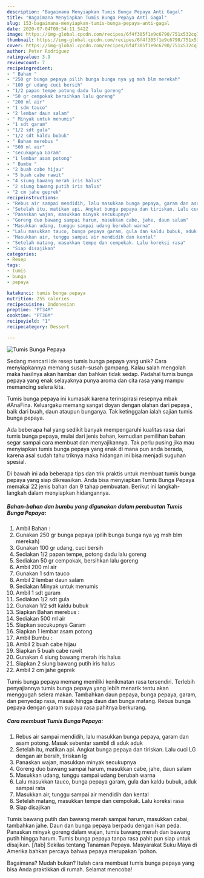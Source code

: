 ```yaml
---
description: "Bagaimana Menyiapkan Tumis Bunga Pepaya Anti Gagal"
title: "Bagaimana Menyiapkan Tumis Bunga Pepaya Anti Gagal"
slug: 153-bagaimana-menyiapkan-tumis-bunga-pepaya-anti-gagal
date: 2020-07-04T09:54:11.542Z
image: https://img-global.cpcdn.com/recipes/6f4f305f1e9c6790/751x532cq70/tumis-bunga-pepaya-foto-resep-utama.jpg
thumbnail: https://img-global.cpcdn.com/recipes/6f4f305f1e9c6790/751x532cq70/tumis-bunga-pepaya-foto-resep-utama.jpg
cover: https://img-global.cpcdn.com/recipes/6f4f305f1e9c6790/751x532cq70/tumis-bunga-pepaya-foto-resep-utama.jpg
author: Peter Rodriguez
ratingvalue: 3.9
reviewcount: 7
recipeingredient:
- " Bahan "
- "250 gr bunga pepaya pilih bunga bunga nya yg msh blm merekah"
- "100 gr udang cuci bersih"
- "1/2 papan tempe potong dadu lalu goreng"
- "50 gr cempokak bersihkan lalu goreng"
- "200 ml air"
- "1 sdm tauco"
- "2 lembar daun salam"
- " Minyak untuk menumis"
- "1 sdt garam"
- "1/2 sdt gula"
- "1/2 sdt kaldu bubuk"
- " Bahan merebus "
- "500 ml air"
- "secukupnya Garam"
- "1 lembar asam potong"
- " Bumbu "
- "2 buah cabe hijau"
- "5 buah cabe rawit"
- "4 siung bawang merah iris halus"
- "2 siung bawang putih iris halus"
- "2 cm jahe geprek"
recipeinstructions:
- "Rebus air sampai mendidih, lalu masukkan bunga pepaya, garam dan asam potong. Masak sebentar sambil di aduk aduk"
- "Setelah itu, matikan api. Angkat bunga pepaya dan tiriskan. Lalu cuci LG dengan air bersih, tiriskan lg"
- "Panaskan wajan, masukkan minyak secukupnya"
- "Goreng duo bawang sampai harum, masukkan cabe, jahe, daun salam"
- "Masukkan udang, tunggu sampai udang berubah warna"
- "Lalu masukkan tauco, bunga pepaya garam, gula dan kaldu bubuk, aduk sampai rata"
- "Masukkan air, tunggu sampai air mendidih dan kental"
- "Setelah matang, masukkan tempe dan cempokak. Lalu koreksi rasa"
- "Siap disajikan"
categories:
- Resep
tags:
- tumis
- bunga
- pepaya

katakunci: tumis bunga pepaya 
nutrition: 255 calories
recipecuisine: Indonesian
preptime: "PT34M"
cooktime: "PT36M"
recipeyield: "1"
recipecategory: Dessert

---
```



![Tumis Bunga Pepaya](https://img-global.cpcdn.com/recipes/6f4f305f1e9c6790/751x532cq70/tumis-bunga-pepaya-foto-resep-utama.jpg)

Sedang mencari ide resep tumis bunga pepaya yang unik? Cara menyiapkannya memang susah-susah gampang. Kalau salah mengolah maka hasilnya akan hambar dan bahkan tidak sedap. Padahal tumis bunga pepaya yang enak selayaknya punya aroma dan cita rasa yang mampu memancing selera kita.

Tumis bunga pepaya ini kumasak karena terinspirasi resepnya mbak #AnaFina. Keluargaku memang sangat doyan dengan olahan dari pepaya , baik dari buah, daun ataupun bunganya. Tak ketinggalan ialah sajian tumis bunga pepaya.

Ada beberapa hal yang sedikit banyak mempengaruhi kualitas rasa dari tumis bunga pepaya, mulai dari jenis bahan, kemudian pemilihan bahan segar sampai cara membuat dan menyajikannya. Tak perlu pusing jika mau menyiapkan tumis bunga pepaya yang enak di mana pun anda berada, karena asal sudah tahu triknya maka hidangan ini bisa menjadi suguhan spesial.


Di bawah ini ada beberapa tips dan trik praktis untuk membuat tumis bunga pepaya yang siap dikreasikan. Anda bisa menyiapkan Tumis Bunga Pepaya memakai 22 jenis bahan dan 9 tahap pembuatan. Berikut ini langkah-langkah dalam menyiapkan hidangannya.

<!--inarticleads1-->

##### Bahan-bahan dan bumbu yang digunakan dalam pembuatan Tumis Bunga Pepaya:

1. Ambil  Bahan :
1. Gunakan 250 gr bunga pepaya (pilih bunga bunga nya yg msh blm merekah)
1. Gunakan 100 gr udang, cuci bersih
1. Sediakan 1/2 papan tempe, potong dadu lalu goreng
1. Sediakan 50 gr cempokak, bersihkan lalu goreng
1. Ambil 200 ml air
1. Gunakan 1 sdm tauco
1. Ambil 2 lembar daun salam
1. Sediakan  Minyak untuk menumis
1. Ambil 1 sdt garam
1. Sediakan 1/2 sdt gula
1. Gunakan 1/2 sdt kaldu bubuk
1. Siapkan  Bahan merebus :
1. Sediakan 500 ml air
1. Siapkan secukupnya Garam
1. Siapkan 1 lembar asam potong
1. Ambil  Bumbu :
1. Ambil 2 buah cabe hijau
1. Siapkan 5 buah cabe rawit
1. Gunakan 4 siung bawang merah iris halus
1. Siapkan 2 siung bawang putih iris halus
1. Ambil 2 cm jahe geprek


Tumis bunga pepaya memang memiliki kenikmatan rasa tersendiri. Terlebih penyajiannya tumis bunga pepaya yang lebih menarik tentu akan menggugah selera makan. Tambahkan daun pepaya, bunga pepaya, garam, dan penyedap rasa, masak hingga daun dan bunga matang. Rebus bunga pepaya dengan garam supaya rasa pahitnya berkurang. 

<!--inarticleads2-->

##### Cara membuat Tumis Bunga Pepaya:

1. Rebus air sampai mendidih, lalu masukkan bunga pepaya, garam dan asam potong. Masak sebentar sambil di aduk aduk
1. Setelah itu, matikan api. Angkat bunga pepaya dan tiriskan. Lalu cuci LG dengan air bersih, tiriskan lg
1. Panaskan wajan, masukkan minyak secukupnya
1. Goreng duo bawang sampai harum, masukkan cabe, jahe, daun salam
1. Masukkan udang, tunggu sampai udang berubah warna
1. Lalu masukkan tauco, bunga pepaya garam, gula dan kaldu bubuk, aduk sampai rata
1. Masukkan air, tunggu sampai air mendidih dan kental
1. Setelah matang, masukkan tempe dan cempokak. Lalu koreksi rasa
1. Siap disajikan


Tumis bawang putih dan bawang merah sampai harum, masukkan cabai, tambahkan jahe. Daun dan bunga pepaya berpadu dengan ikan peda. Panaskan minyak goreng dalam wajan, tumis bawang merah dan bawang putih hingga harum. Tumis bunga pepaya tanpa rasa pahit pun siap untuk disajikan. [/tab] Sekilas tentang Tanaman Pepaya. Masyarakat Suku Maya di Amerika bahkan percaya bahwa pepaya merupakan &#39;pohon. 

Bagaimana? Mudah bukan? Itulah cara membuat tumis bunga pepaya yang bisa Anda praktikkan di rumah. Selamat mencoba!
